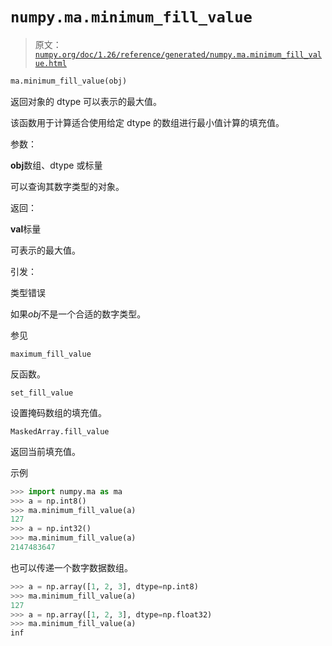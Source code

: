 # `numpy.ma.minimum_fill_value`

> 原文：[`numpy.org/doc/1.26/reference/generated/numpy.ma.minimum_fill_value.html`](https://numpy.org/doc/1.26/reference/generated/numpy.ma.minimum_fill_value.html)

```py
ma.minimum_fill_value(obj)
```

返回对象的 dtype 可以表示的最大值。

该函数用于计算适合使用给定 dtype 的数组进行最小值计算的填充值。

参数：

**obj**数组、dtype 或标量

可以查询其数字类型的对象。

返回：

**val**标量

可表示的最大值。

引发：

类型错误

如果*obj*不是一个合适的数字类型。

参见

`maximum_fill_value`

反函数。

`set_fill_value`

设置掩码数组的填充值。

`MaskedArray.fill_value`

返回当前填充值。

示例

```py
>>> import numpy.ma as ma
>>> a = np.int8()
>>> ma.minimum_fill_value(a)
127
>>> a = np.int32()
>>> ma.minimum_fill_value(a)
2147483647 
```

也可以传递一个数字数据数组。

```py
>>> a = np.array([1, 2, 3], dtype=np.int8)
>>> ma.minimum_fill_value(a)
127
>>> a = np.array([1, 2, 3], dtype=np.float32)
>>> ma.minimum_fill_value(a)
inf 
```
